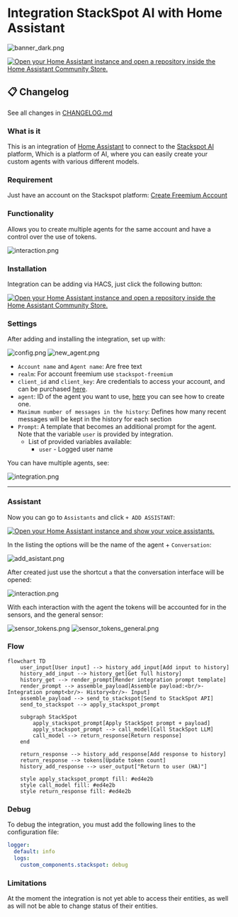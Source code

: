 # Integration StackSpot AI with Home Assistant

![banner_dark.png](.docs/stackspot_ha_banner_dark.png)


[![Open your Home Assistant instance and open a repository inside the Home Assistant Community Store.](https://my.home-assistant.io/badges/hacs_repository.svg)](https://my.home-assistant.io/redirect/hacs_repository/?owner=alves-dev&repository=stackspot-homeassistant&category=integration)

## 📋 Changelog

See all changes in [CHANGELOG.md](./CHANGELOG.md)

### What is it
This is an integration of [Home Assistant](https://www.home-assistant.io) to connect to the [Stackspot AI](https://stackspot.com/en) platform, 
Which is a platform of AI, where you can easily create your custom agents with various different models.

### Requirement
Just have an account on the Stackspot platform: [Create Freemium Account](https://ai.stackspot.com)

### Functionality
Allows you to create multiple agents for the same account and have a control over the use of tokens.

![interaction.png](.docs/interaction.png)

### Installation
Integration can be adding via HACS, just click the following button:

[![Open your Home Assistant instance and open a repository inside the Home Assistant Community Store.](https://my.home-assistant.io/badges/hacs_repository.svg)](https://my.home-assistant.io/redirect/hacs_repository/?owner=alves-dev&repository=stackspot-homeassistant&category=integration)


### Settings
After adding and installing the integration, set up with:

![config.png](.docs/new_entry.png)
![new_agent.png](.docs/new_agent.png)

- `Account name` and `Agent name`: Are free text
- `realm`: For account freemium use `stackspot-freemium`
- `client_id` and `client_key`: Are credentials to access your account, and can be purchased [here](https://myaccount.stackspot.com/profile/access-token).
- `agent`: ID of the agent you want to use, [here](https://www.linkedin.com/pulse/seu-agente-de-ia-do-jeito-igor-moreira-nhu6f/) you can see how to create one.
- `Maximum number of messages in the history`: Defines how many recent messages will be kept in the history for each section
- `Prompt`: A template that becomes an additional prompt for the agent. Note that the variable `user` is provided by integration.
  - List of provided variables available:
    - `user` - Logged user name

You can have multiple agents, see:

![integration.png](.docs/integration.png)

---
### Assistant

Now you can go to `Assistants` and click `+ ADD ASSISTANT`:

[![Open your Home Assistant instance and show your voice assistants.](https://my.home-assistant.io/badges/voice_assistants.svg)](https://my.home-assistant.io/redirect/voice_assistants/)

In the listing the options will be the name of the agent + `Conversation`:

![add_asistant.png](.docs/add_asistant.png)

After created just use the shortcut `a` that the conversation interface will be opened:

![interaction.png](.docs/interaction.png)

With each interaction with the agent the tokens will be accounted for in the sensors,
and the general sensor:

![sensor_tokens.png](.docs/sensor_tokens.png)
![sensor_tokens_general.png](.docs/sensor_tokens_general.png)

### Flow

```mermaid
flowchart TD
    user_input[User input] --> history_add_input[Add input to history]
    history_add_input --> history_get[Get full history]
    history_get --> render_prompt[Render integration prompt template]
    render_prompt --> assemble_payload[Assemble payload:<br/>- Integration prompt<br/>- History<br/>- Input]
    assemble_payload --> send_to_stackspot[Send to StackSpot API]
    send_to_stackspot --> apply_stackspot_prompt

    subgraph StackSpot
        apply_stackspot_prompt[Apply StackSpot prompt + payload]
        apply_stackspot_prompt --> call_model[Call StackSpot LLM]
        call_model --> return_response[Return response]
    end

    return_response --> history_add_response[Add response to history]
    return_response --> tokens[Update token count]
    history_add_response --> user_output["Return to user (HA)"]

    style apply_stackspot_prompt fill: #ed4e2b
    style call_model fill: #ed4e2b
    style return_response fill: #ed4e2b
```

### Debug

To debug the integration, you must add the following lines to the configuration file:

```yaml
logger:
  default: info
  logs:
    custom_components.stackspot: debug
```

### Limitations

At the moment the integration is not yet able to access their entities, as well as will not be able to change status of their entities.
